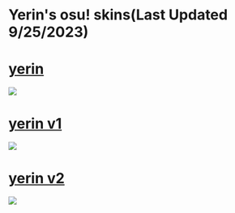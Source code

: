 # Yerin's osu! skins(Last Updated 9/25/2023) 

# [yerin](https://drive.google.com/file/d/1ORSQF5QGVEsJsaa5yOvqXo8omO_1o2iQ/view?usp=sharing)
![](https://i.imgur.com/GiIuclz.png)

# [yerin v1](https://www.mediafire.com/file/lmnyz69jqdb3dhr/yerin_v1.osk/file)
![](https://i.imgur.com/2gHgtsk.png)

# [yerin v2](https://drive.google.com/file/d/118ngbSdpRKN1Xhh1u85BdApKFf72FQ_3/view?usp=sharing)
![](https://i.imgur.com/hDkOuJN.png)
